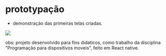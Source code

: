 # prototypação


- demonstração das primeiras telas criadas.

<img src ="image/demonstracao_inicio2.gif">


obs: projeto desenvolvido para fins didaticos, como  trabalho da disciplina "Programação para dispositivos moveis", feito em React native.
